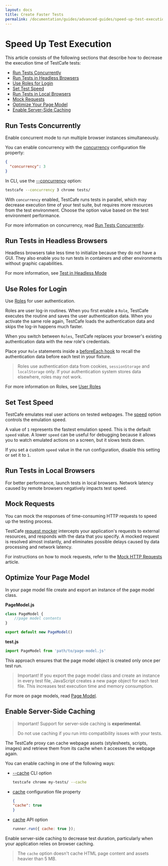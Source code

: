 ```yaml
---
layout: docs
title: Create Faster Tests
permalink: /documentation/guides/advanced-guides/speed-up-test-execution.html
---
```


# Speed Up Test Execution

This article consists of the following sections that describe how to decrease the execution time of TestCafe tests:

* [Run Tests Concurrently](#run-tests-concurrently)
* [Run Tests in Headless Browsers](#run-tests-in-headless-browsers)
* [Use Roles for Login](#use-roles-for-login)
* [Set Test Speed](#set-test-speed)
* [Run Tests in Local Browsers](#run-tests-in-local-browsers)
* [Mock Requests](#mock-requests)
* [Optimize Your Page Model](#optimize-your-page-model)
* [Enable Server-Side Caching](#enable-server-side-caching)

## Run Tests Concurrently

Enable concurrent mode to run multiple browser instances simultaneously.

You can enable concurrency with the [concurrency](../../reference/configuration-file.md#concurrency) configuration file property:

```json
{
  "concurrency": 3
}
```

In CLI, use the [--concurrency](../../reference/command-line-interface.md#-c-n---concurrency-n) option:

```sh
testcafe --concurrency 3 chrome tests/
```

With `concurrency` enabled, TestCafe runs tests in parallel, which may decrease execution time of your test suite, but requires more resources from the test environment. Choose the option value based on the test environment performance.

For more information on concurrency, read [Run Tests Concurrently](../../guides/basic-guides/run-tests.md#run-tests-concurrently).

## Run Tests in Headless Browsers

Headless browsers take less time to initialize because they do not have a GUI. They also enable you to run tests in containers and other environments without graphic capabilities.

For more information, see [Test in Headless Mode](../../guides/concepts/browsers.md#test-in-headless-mode)

## Use Roles for Login

Use [Roles](../../guides/advanced-guides/authentication.md#user-roles) for user authentication.

Roles are user log-in routines. When you first enable a `Role`, TestCafe executes the routine and saves the user authentication data. When you activate the same role again, TestCafe loads the authentication data and skips the log-in happens much faster.

When you switch between `Roles`, TestCafe replaces your browser's existing authentication data with the new role's credentials.

Place your `Role` statements inside a [beforeEach hook](../../reference/test-api/fixture/beforeeach.md) to recall the authentication data before each test in your fixture.

> Roles use authentication data from cookies, `sessionStorage` and `localStorage` only. If your authentication system stores data elsewhere, roles may not work.

For more information on Roles, see [User Roles](../../guides/advanced-guides/authentication.md#user-roles)

## Set Test Speed

TestCafe emulates real user actions on tested webpages. The [speed](../../reference/command-line-interface.md#--speed-factor) option controls the emulation speed.

A value of `1` represents the fastest emulation speed. This is the default `speed` value. A lower `speed` can be useful for debugging because it allows you to watch emulated actions on a screen, but it slows tests down.

If you set a custom `speed` value in the run configuration, disable this setting or set it to `1`.

## Run Tests in Local Browsers

For better performance, launch tests in local browsers. Network latency caused by remote browsers negatively impacts test speed.

## Mock Requests

You can mock the responses of time-consuming HTTP requests to speed up the testing process.

TestCafe [request mocker](../../reference/test-api/requestmock/README.md) intercepts your application's requests to external resources, and responds with the data that you specify. A mocked request is resolved almost instantly, and eliminates possible delays caused by data processing and network latency.

For instructions on how to mock requests, refer to the [Mock HTTP Requests](../../guides/advanced-guides/intercept-http-requests.md#mock-http-requests) article.

## Optimize Your Page Model

In your page model file create and export an instance of the page model class.

**PageModel.js**

```js
class PageModel {
    //page model contents
}

export default new PageModel()
```

**test.js**

```js
import PageModel from 'path/to/page-model.js'
```

This approach ensures that the page model object is created only once per test run.

> Important! If you export the page model class and create an instance in every test file, JavaScript creates a new page object for each test file. This increases test execution time and memory consumption.

For more on page models, read [Page Model](../../guides/concepts/page-model.md).

## Enable Server-Side Caching

> Important! Support for server-side caching is **experimental**.
>
> Do not use caching if you run into compatibility issues with your tests.

The TestCafe proxy can cache webpage assets (stylesheets, scripts, images) and retrieve them from its cache when it accesses the webpage again.

You can enable caching in one of the following ways:

* [--cache](../../reference/command-line-interface.md#cache) CLI option

  ```sh
  testcafe chrome my-tests/ --cache
  ```

* [cache](../../reference/configuration-file.md#cache) configuration file property

  ```json
  {
  "cache": true
  }
  ```

* [cache](testcafe-api/runner/run.md) API option

  ```js
  runner.run({ cache: true });
  ```

Enable server-side caching to decrease test duration, particularly when your application relies on browser caching.

> The `cache` option doesn't cache HTML page content and assets heavier than 5 MB.
